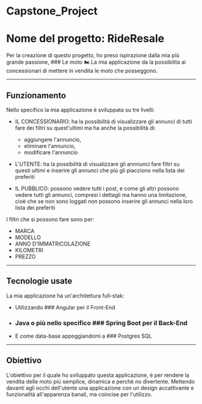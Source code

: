 # Capstone_Project

# Nome del progetto: RideResale

Per la creazione di questo progetto, ho preso ispirazione dalla mia più grande passione, ### Le moto 🏍
La mia applicazione da la possibilita ai concessionari di mettere in vendita le moto che posseggono.

<hr>

## Funzionamento

Nello specifico la mia applicazione è sviluppata su tre livelli:

- IL CONCESSIONARIO:
  ha la possibilità di visualizzare gli annunci di tutti
  fare dei filtri su quest'ultimi
  ma ha anche la possibilità di:
  - aggiungere l'annuncio,
  - eliminare l'annuncio,
  - modificare l'annuncio
  
- L'UTENTE:
  ha la possibilità di visualizzare gli annnunci
  fare filtri su questi ultimi
  e inserire gli annunci che più gli piacciono nella lista dei preferiti
  
- IL PUBBLICO:
  possono vedere tutti i post, e come gli altri possono vedere tutti gli annunci, compresi i dettagli
  ma hanno una limitazione, cioè che se non sono loggati non possono inserire gli annunci nella loro lista dei preferiti
  
I filtri che si possono fare sono per:
- MARCA
- MODELLO
- ANNO D'IMMATRICOLAZIONE
- KILOMETRI
- PREZZO

<hr>

## Tecnologie usate

La mia applicazione ha un'architettura full-stak:
- Utilizzando ### Angular per il Front-End
- ### Java o più nello specifico ### Spring Boot per il Back-End
- E come data-base appoggiandomi a ### Postgres SQL

<hr>

## Obiettivo

L'obiettivo per il quale ho sviluppato questa applicazione, è per rendere la vendita delle moto più semplice, dinamica e perchè no divertente.
Mettendo davanti agli occhi dell'utente una applicazione con un design accattivante e funzionalità all'apparenza banali, ma coincise per l'utilizzo.
